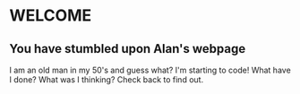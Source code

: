 # WELCOME

## You have stumbled upon Alan's webpage

I am an old man in my 50's and guess what?  I'm starting to code!  What have I done? What was I thinking?  Check back to find out.
